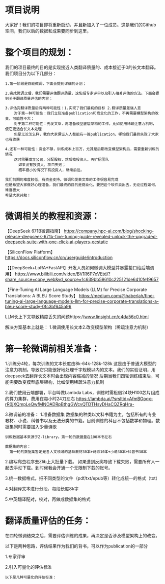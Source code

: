 # 项目说明
大家好！我们的项目即将重新启动，并且新加入了一位成员。这是我们的Github空间，我们以后的数据和成果要同步到这里。

# 整个项目的规划：
我们的项目最终的目的是实现接近人类翻译质量的、成本接近于0的长文本翻译。我们项目分为以下几部分：

    1.第一阶段是四轮微调，下面会提到详细的计划；
  
    2.完成微调之后，我们需要评估翻译质量，这包括专家评审以及引入相关评估的方法。下面会提到关于翻译质量评估的内容；
    
    3.评估完翻译质量后有两种可能性：1.实现了我们最初的目标 2.翻译质量差强人意
        对于第一种可能性：我们立刻准备publication和商业化的工作，不再需要模型架构的改变，可能性不大；
        对于第二种可能性：先发文章，再准备模型底层架构的工作，比如使用稀疏注意力机制，使它更适合长文本处理
        但是无论怎么样，我向大家保证人人都能有一篇publication，哪怕我们最终失败了大家也有收获
        
    4.还有一种可能性：资金不够，训练成本上百万，尤其是后期改变模型架构后，需要重新训练的情况
        这时需要成立公司，分配股权，然后找投资人，再扩招团队
          如果没有投资人，项目失败；
          概率极小的情况下有投资人，继续前进。

    我们前期的难度较低，有资金支持，微调和发表文章的工作很容易完成
    但是希望大家做好心理准备，我们最终的目的是商业化，要把这个软件卖出去，无论过程如何，难度极大
    希望大家共勉！
    

# 微调相关的教程和资源：

【DeepSeek 671B微调指南】
https://company.hpc-ai.com/blog/shocking-release-deepseek-671b-fine-tuning-guide-revealed-unlock-the-upgraded-deepseek-suite-with-one-click-ai-players-ecstatic

【SiliconFlow Platform】
https://docs.siliconflow.cn/cn/userguide/introduction

【【DeepSeek+LoRA+FastAPI】开发人员如何微调大模型并暴露接口给后端调用】 
https://www.bilibili.com/video/BV1R6P7eVEtd/?share_source=copy_web&vd_source=1c639bb59610c225121de6410fe19657

【Fine-Tuning AI Large Language Models (LLM) for Precise Corporate Translations: A BLEU Score Study】
https://medium.com/@haberlah/fine-tuning-ai-large-language-models-llm-for-precise-corporate-translations-a-bleu-score-study-0fc3bf645a96

LLM长上下文导致精度丢失的问题https://www.linsight.cn/c4da56c0.html

解决方案基本上就是：
    1.微调使用长文本2.改变模型架构（稀疏注意力机制）

# 第一轮微调前相关准备：

1.训练分4轮，每次训练的文本长度由8k-64k-128k-128k
  这是由于普通大模型的注意力机制，导致它只能很好地处理千字规模以内的文本。我们的实验证明，用deepseek去翻译长文本时会出现内容缩减的情况
  后期当我们四轮训练结束后，可能需要改变模型底层架构，比如使用稀疏注意力机制
  
2.我们使用云端部署，平台叫做Lambda Labs，训练时需租借24块H100芯片组成的算力集群，费用在每小时24刀左右
  https://lambda.ai/?srsltid=AfmBOoqx-rR0jXQmpLeQwfMNOADRpBthgGWcvQTDTHsyDHaCQZRqHra-

3.微调前的准备：
  1.准备数据集
    数据集的种类以文科书籍为主，包括所有的专业教材、小说、科普书以及无法分类的书籍。目前训练的科目不包括数学和物理。数据集同时需要加入少量诗歌
    
    训练数据基本来源于Z-library。第一轮的数据量在100本书左右
    
    数据集的内容：
      第一轮的数据集暂定是各人文领域的基础教材30本+诗歌10本+小说30本+科普书30本
      
  2.编写爬虫程序去Zlib上大批量下载。
  如果遭到反爬导致下载失败，需要所有人一起去手动下载。到时候我会开通一个无限制下载的账号。
  
  3.统一数据格式，把不同类型的文件（pdf/txt/epub等）转化成统一的格式（txt）
  
  4.对翻译文本进行分段，每段长度8k字
  
  5.中英翻译配对，校对，再做成数据集的格式


# 翻译质量评估的任务：
在四轮微调结束之后，需要评估训练的成果，再决定是否涉及模型架构上的改变。

以下是两种思路，评估结果作为我们的背书，可以作为publication的一部分

  1.专家评审

  2.引入可量化的评估标准

    以下是几种可量化的评估标准：
    
